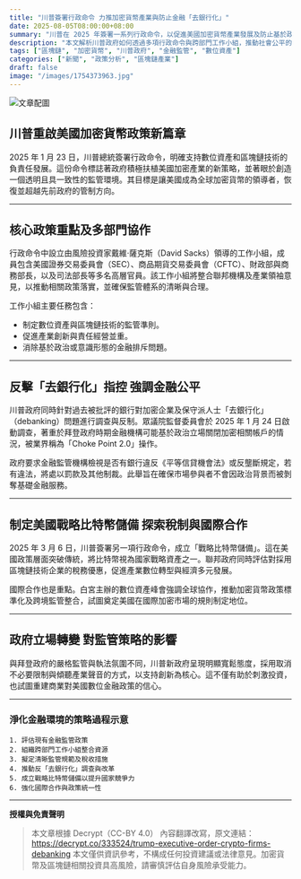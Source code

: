 ```yaml
---
title: "川普簽署行政命令 力推加密貨幣產業與防止金融「去銀行化」"
date: 2025-08-05T08:00:00+08:00
summary: "川普在 2025 年簽署一系列行政命令，以促進美國加密貨幣產業發展及防止基於政治立場的金融排斥，積極打造透明且有利創新的監管架構。"
description: "本文解析川普政府如何透過多項行政命令與跨部門工作小組，推動社會公平的加密貨幣政策與金融環境改革，包含設立戰略比特幣儲備及反制去銀行化，並強調國際合作的重要性。"
tags: ["區塊鏈", "加密貨幣", "川普政府", "金融監管", "數位資產"]
categories: ["新聞", "政策分析", "區塊鏈產業"]
draft: false
image: "/images/1754373963.jpg"
---
```


![文章配圖](/images/1754373963.jpg)

## 川普重啟美國加密貨幣政策新篇章

2025 年 1 月 23 日，川普總統簽署行政命令，明確支持數位資產和區塊鏈技術的負責任發展。這份命令標誌著政府積極扶植美國加密產業的新策略，並著眼於創造一個透明且具一致性的監管環境。其目標是讓美國成為全球加密貨幣的領導者，恢復並超越先前政府的管制方向。

---

## 核心政策重點及多部門協作

行政命令中設立由風險投資家戴維·薩克斯（David Sacks）領導的工作小組，成員包含美國證券交易委員會（SEC）、商品期貨交易委員會（CFTC）、財政部與商務部長，以及司法部長等多名高層官員。該工作小組將整合聯邦機構及產業領袖意見，以推動相關政策落實，並確保監管體系的清晰與合理。

工作小組主要任務包含：
- 制定數位資產與區塊鏈技術的監管準則。
- 促進產業創新與責任經營並重。
- 消除基於政治或意識形態的金融排斥問題。

---

## 反擊「去銀行化」指控 強調金融公平

川普政府同時針對過去被批評的銀行對加密企業及保守派人士「去銀行化」（debanking）問題進行調查與反制。眾議院監督委員會於 2025 年 1 月 24 日啟動調查，著重於拜登政府時期金融機構可能基於政治立場關閉加密相關帳戶的情況，被業界稱為「Choke Point 2.0」操作。

政府要求金融監管機構檢視是否有銀行違反《平等信貸機會法》或反壟斷規定，若有違法，將處以罰款及其他制裁。此舉旨在確保市場參與者不會因政治背景而被剝奪基礎金融服務。

---

## 制定美國戰略比特幣儲備 探索稅制與國際合作

2025 年 3 月 6 日，川普簽署另一項行政命令，成立「戰略比特幣儲備」。這在美國政策層面突破傳統，將比特幣視為國家戰略資產之一。聯邦政府同時評估對採用區塊鏈技術企業的稅務優惠，促進產業數位轉型與經濟多元發展。

國際合作也是重點。白宮主辦的數位資產峰會強調全球協作，推動加密貨幣政策標準化及跨境監管整合，試圖奠定美國在國際加密市場的規則制定地位。

---

## 政府立場轉變 對監管策略的影響

與拜登政府的嚴格監管與執法氛圍不同，川普新政府呈現明顯寬鬆態度，採用取消不必要限制與傾聽產業聲音的方式，以支持創新為核心。這不僅有助於刺激投資，也試圖重建商業對美國數位金融政策的信心。

---

### 淨化金融環境的策略過程示意

```plaintext
1. 評估現有金融監管政策
2. 組織跨部門工作小組整合資源
3. 擬定清晰監管規範及稅收措施
4. 推動反「去銀行化」調查與改革
5. 成立戰略比特幣儲備以提升國家競爭力
6. 強化國際合作與政策統一性
```

---
**授權與免責聲明**
> 本文章根據 Decrypt（CC-BY 4.0） 內容翻譯改寫，原文連結：https://decrypt.co/333524/trump-executive-order-crypto-firms-debanking
> 本文僅供資訊參考，不構成任何投資建議或法律意見。加密貨幣及區塊鏈相關投資具高風險，請審慎評估自身風險承受能力。
